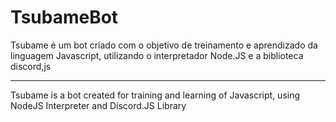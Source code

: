 # TsubameBot
Tsubame é um bot criado com o objetivo de treinamento e aprendizado da linguagem Javascript, utilizando o interpretador Node.JS e a biblioteca discord,js


-----------------------------------------------------------------------------------------------------------------

Tsubame is a bot created for training and learning of Javascript, using NodeJS Interpreter and Discord.JS Library
